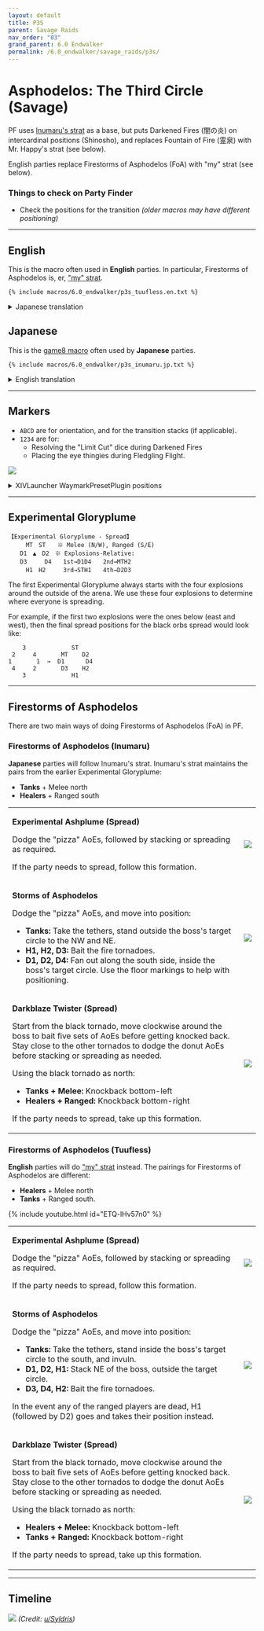 ```yaml
---
layout: default
title: P3S
parent: Savage Raids
nav_order: "03"
grand_parent: 6.0 Endwalker
permalink: /6.0_endwalker/savage_raids/p3s/
---
```


# Asphodelos: The Third Circle (Savage)

PF uses [Inumaru's strat](https://youtu.be/BHMjrxpZb7k) as a base, but puts
Darkened Fires (闇の炎) on intercardinal positions (Shinosho), and replaces
Fountain of Fire (霊泉) with Mr. Happy's strat (see below).

English parties replace Firestorms of Asphodelos (FoA) with "my" strat (see
below).

### Things to check on Party Finder

- Check the positions for the transition *(older macros may have different
  positioning)*

---

## English

This is the macro often used in **English** parties. In particular, Firestorms
of Asphodelos is, er, ["my" strat](#firestorms-of-asphodelos).

```
{% include macros/6.0_endwalker/p3s_tuufless.en.txt %}
```

<details markdown=block>
<summary>Japanese translation</summary>

```
{% include macros/6.0_endwalker/p3s_tuufless.jp.txt %}
```

</details>

## Japanese

This is the [game8 macro](https://game8.jp/ff14/421350) often used by
**Japanese** parties.

```
{% include macros/6.0_endwalker/p3s_inumaru.jp.txt %}
```

<details markdown=block>
<summary>English translation</summary>

```
{% include macros/6.0_endwalker/p3s_inumaru.en.txt %}
```

</details>

---

## Markers

- `ABCD` are for orientation, and for the transition stacks (if applicable).
- `1234` are for:
  - Resolving the "Limit Cut" dice during Darkened Fires
  - Placing the eye thingies during Fledgling Flight.

![]({{site.baseurl}}/images/6.0_endwalker/p3s/markers.jpg)

<details markdown=block>
<summary>XIVLauncher WaymarkPresetPlugin positions</summary>

```json
{
  "Name":"P3S",
  "MapID":807,
  "A":{"X":100.0,"Y":0.0,"Z":81.5,"ID":0,"Active":true},
  "B":{"X":118.5,"Y":0.0,"Z":100.0,"ID":1,"Active":true},
  "C":{"X":100.0,"Y":0.0,"Z":118.5,"ID":2,"Active":true},
  "D":{"X":81.5,"Y":0.0,"Z":100.0,"ID":3,"Active":true},
  "One":{"X":100.0,"Y":0.0,"Z":94.0,"ID":4,"Active":true},
  "Two":{"X":106.0,"Y":0.0,"Z":100.0,"ID":5,"Active":true},
  "Three":{"X":100.0,"Y":0.0,"Z":106.0,"ID":6,"Active":true},
  "Four":{"X":94.0,"Y":0.0,"Z":100.0,"ID":7,"Active":true}
}
```

</details>

---

## Experimental Gloryplume

```
【Experimental Gloryplume - Spread】
　　　MT　ST　　※ Melee (N/W), Ranged (S/E)
　　D1　▲　D2　※ Explosions-Relative:
　　D3　　　D4　　1st→D1D4　　2nd→MTH2
　　　H1　H2　　　3rd→STH1　　4th→D2D3
```

The first Experimental Gloryplume always starts with the four explosions around
the outside of the arena. We use these four explosions to determine where
everyone is spreading.

For example, if the first two explosions were the ones below (east and west),
then the final spread positions for the black orbs spread would look like:

```
    3             ST
 2     4       MT    D2
1       1  →  D1      D4
 4     2       D3    H2
    3             H1
```

---

## Firestorms of Asphodelos

There are two main ways of doing Firestorms of Asphodelos (FoA) in PF.

### Firestorms of Asphodelos (Inumaru)

**Japanese** parties will follow Inumaru's strat. Inumaru's strat maintains the
pairs from the earlier Experimental Gloryplume:

- **Tanks** + Melee north
- **Healers** + Ranged south

<table>
  <tr>
    <td><p><b>Experimental Ashplume (Spread)</b></p>
    <p>Dodge the "pizza" AoEs, followed by stacking or spreading as required.</p>
    <p>If the party needs to spread, follow this formation.</p></td>
    <td><img src="{{site.baseurl}}/images/6.0_endwalker/p3s/foa_inumaru_01.jpg"></td>
  </tr>
  <tr>
    <td><p><b>Storms of Asphodelos</b></p>
    <p>Dodge the "pizza" AoEs, and move into position:</p>
    <ul>
      <li><b>Tanks:</b> Take the tethers, stand outside the boss's target
      circle to the NW and NE.</li>
      <li><b>H1, H2, D3:</b> Bait the fire tornadoes.</li>
      <li><b>D1, D2, D4:</b> Fan out along the south side, inside the boss's
      target circle. Use the floor markings to help with positioning.</li>
      </ul>
    </td>
    <td><img src="{{site.baseurl}}/images/6.0_endwalker/p3s/foa_inumaru_02.jpg"></td>
  </tr>
  <tr>
    <td><p><b>Darkblaze Twister (Spread)</b></p>
    <p>Start from the black tornado, move clockwise around the boss to bait
    five sets of AoEs before getting knocked back. Stay close to the other
    tornados to dodge the donut AoEs before stacking or spreading as needed.</p>
    <p>Using the black tornado as north:</p>
    <ul>
      <li><b>Tanks + Melee:</b> Knockback bottom-left</li>
      <li><b>Healers + Ranged:</b> Knockback bottom-right</li>
    </ul>
    <p>If the party needs to spread, take up this formation.</p></td>
    <td><img src="{{site.baseurl}}/images/6.0_endwalker/p3s/foa_inumaru_03.jpg"></td>
  </tr>
</table>

### Firestorms of Asphodelos (Tuufless)

**English** parties will do ["my" strat](https://na.finalfantasyxiv.com/lodestone/character/10898230/blog/4933610/)
instead. The pairings for Firestorms of Asphodelos are different:

- **Healers** + Melee north
- **Tanks** + Ranged south.

{% include youtube.html id="ETQ-lHv57n0" %}

<table>
  <tr>
    <td><p><b>Experimental Ashplume (Spread)</b></p>
    <p>Dodge the "pizza" AoEs, followed by stacking or spreading as required.</p>
    <p>If the party needs to spread, follow this formation.</p></td>
    <td><img src="{{site.baseurl}}/images/6.0_endwalker/p3s/foa_tuufless_01.jpg"></td>
  </tr>
  <tr>
    <td><p><b>Storms of Asphodelos</b></p>
    <p>Dodge the "pizza" AoEs, and move into position:</p>
    <ul>
      <li><b>Tanks:</b> Take the tethers, stand inside the boss's target
      circle to the south, and invuln.</li>
      <li><b>D1, D2, H1:</b> Stack NE of the boss, outside the target circle.</li>
      <li><b>D3, D4, H2:</b> Bait the fire tornadoes.</li></ul>
      <p>In the event any of the ranged players are dead, H1 (followed by D2)
      goes and takes their position instead.</p>
    </td>
    <td><img src="{{site.baseurl}}/images/6.0_endwalker/p3s/foa_tuufless_02.jpg"></td>
  </tr>
  <tr>
    <td><p><b>Darkblaze Twister (Spread)</b></p>
    <p>Start from the black tornado, move clockwise around the boss to bait
    five sets of AoEs before getting knocked back. Stay close to the other
    tornados to dodge the donut AoEs before stacking or spreading as needed.</p>
    <p>Using the black tornado as north:</p>
    <ul>
      <li><b>Healers + Melee:</b> Knockback bottom-left</li>
      <li><b>Tanks + Ranged:</b> Knockback bottom-right</li>
    </ul>
    <p>If the party needs to spread, take up this formation.</p></td>
    <td><img src="{{site.baseurl}}/images/6.0_endwalker/p3s/foa_tuufless_03.jpg"></td>
  </tr>
</table>

---

## Timeline

![](https://preview.redd.it/zni62rkskmb81.png?width=3200&format=png&auto=webp&s=778db6ee45958802800f16e5f9c59bedcc5b3dd3)
*(Credit: [u/Syldris](https://www.reddit.com/r/ffxiv/comments/s3on6c/p3s_rotation_and_timeline/))*

<script data-goatcounter="https://tuufless.goatcounter.com/count"
        async src="//gc.zgo.at/count.js"></script>
